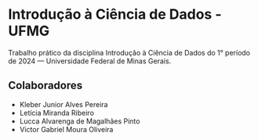 # Introdução à Ciência de Dados - UFMG
Trabalho prático da disciplina Introdução à Ciência de Dados do 1° período de 2024 — Universidade Federal de Minas Gerais.

## Colaboradores
  *   Kleber Junior Alves Pereira
  *   Letícia Miranda Ribeiro
  *   Lucca Alvarenga de Magalhães Pinto
  *   Victor Gabriel Moura Oliveira
